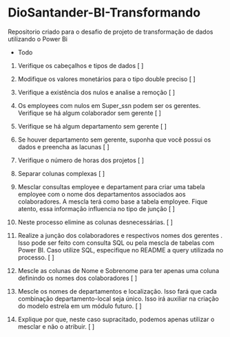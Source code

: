 # DioSantander-BI-Transformando
Repositorio criado para o desafio de projeto de transformação de dados utilizando o Power Bi

* Todo
1. Verifique os cabeçalhos e tipos de dados [ ]

2. Modifique os valores monetários para o tipo double preciso [ ]

3. Verifique a existência dos nulos e analise a remoção [ ]

4. Os employees com nulos em Super_ssn podem ser os gerentes. Verifique se há algum colaborador sem gerente [ ]

5. Verifique se há algum departamento sem gerente [ ]

6. Se houver departamento sem gerente, suponha que você possui os dados e preencha as lacunas [ ]

7. Verifique o número de horas dos projetos [ ]

8. Separar colunas complexas [ ]

9. Mesclar consultas employee e departament para criar uma tabela employee com o nome dos departamentos associados aos colaboradores. A mescla terá como base a tabela employee. Fique atento, essa informação influencia no tipo de junção [ ]

10. Neste processo elimine as colunas desnecessárias. [ ]

11. Realize a junção dos colaboradores e respectivos nomes dos gerentes . Isso pode ser feito com consulta SQL ou pela mescla de tabelas com Power BI. Caso utilize SQL, especifique no README a query utilizada no processo. [ ]

12. Mescle as colunas de Nome e Sobrenome para ter apenas uma coluna definindo os nomes dos colaboradores [ ]

13. Mescle os nomes de departamentos e localização. Isso fará que cada combinação departamento-local seja único. Isso irá auxiliar na criação do modelo estrela em um módulo futuro. [ ]

14. Explique por que, neste caso supracitado, podemos apenas utilizar o mesclar e não o atribuir. [ ]